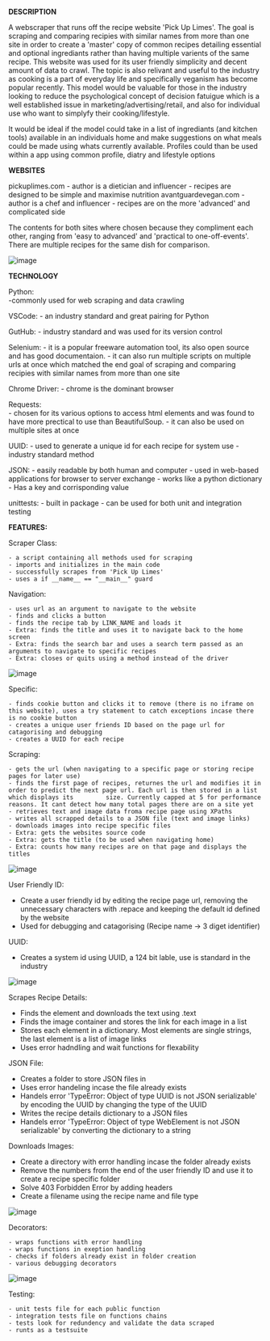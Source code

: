 **DESCRIPTION**

A webscraper that runs off the recipe website 'Pick Up Limes'. The goal is scraping and comparing recipies with similar names from more than one site in order to create a 'master' copy of common recipes detailing essential and optional ingrediants rather than having multiple varients of the same recipe. This website was used for its user friendly simplicity and decent amount of data to crawl. The topic is also relivant and useful to the industry as cooking is a part of everyday life and specifically veganism has become popular recently. This model would be valuable for those in the industry looking to reduce the psychological concept of decision fatuigue which is a well established issue in marketing/advertising/retail, and also for individual use who want to simplyfy their cooking/lifestyle.

It would be ideal if the model could take in a list of ingrediants (and kitchen tools) available in an individuals home and make suggestions on what meals could be made using whats currently available. Profiles could than be used within a app using common profile, diatry and lifestyle options

**WEBSITES**

pickuplimes.com 
    - author is a dietician and influencer
    - recipes are designed to be simple and maximise nutrition
avantguardevegan.com 
    - author is a chef and influencer
    - recipes are on the more 'advanced' and complicated side

The contents for both sites where chosen because they compliment each other, ranging from 'easy to advanced' and 'practical to one-off-events'. There are multiple recipes for the same dish for comparison.

![image](https://user-images.githubusercontent.com/100158073/176406808-57829b3e-ff97-4e4b-8d1a-19aa395870c9.png)

**TECHNOLOGY**

Python:        
    -commonly used for web scraping and data crawling
    
VSCode:
    - an industry standard and great pairing for Python
    
GutHub:
    - industry standard and was used for its version control
    
Selenium:
    - it is a popular freeware automation tool, its also open source and has good documentaion.
    - it can also run multiple scripts on multiple urls at once which matched the end goal of scraping and comparing recipies with similar names from more than one 
site

Chrome Driver:
    - chrome is the dominant browser
    
Requests:       
    - chosen for its various options to access html elements and was found to have more prectical to use than BeautifulSoup. 
    - it can also be used on multiple sites at once
    
UUID:
    - used to generate a unique id for each recipe for system use
    - industry standard method
    
JSON:
    - easily readable by both human and computer
    - used in web-based applications for browser to server exchange
    - works like a python dictionary
    - Has a key and corrisponding value
    
unittests:
    - built in package
    - can be used for both unit and integration testing

**FEATURES:**

Scraper Class:

    - a script containing all methods used for scraping
    - imports and initializes in the main code
    - successfully scrapes from 'Pick Up Limes'
    - uses a if __name__ == "__main__" guard

Navigation:

    - uses url as an argument to navigate to the website
    - finds and clicks a button
    - finds the recipe tab by LINK_NAME and loads it
    - Extra: finds the title and uses it to navigate back to the home screen
    - Extra: finds the search bar and uses a search term passed as an arguments to navigate to specific recipes
    - Extra: closes or quits using a method instead of the driver
    
![image](https://user-images.githubusercontent.com/100158073/176403275-aad68204-517e-400d-9178-6c243b64b538.png)

Specific: 

    - finds cookie button and clicks it to remove (there is no iframe on this website), uses a try statement to catch exceptions incase there is no cookie button
    - creates a unique user friends ID based on the page url for catagorising and debugging
    - creates a UUID for each recipe

Scraping:

    - gets the url (when navigating to a specific page or storing recipe pages for later use)
    - finds the first page of recipes, returnes the url and modifies it in order to predict the next page url. Each url is then stored in a list which displays its         size. Currently capped at 5 for performance reasons. It cant detect how many total pages there are on a site yet
    - retrieves text and image data froma recipe page using XPaths
    - writes all scrapped details to a JSON file (text and image links)
    - downloads images into recipe specific files
    - Extra: gets the websites source code
    - Extra: gets the title (to be used when navigating home)
    - Extra: counts how many recipes are on that page and displays the titles

![image](https://user-images.githubusercontent.com/100158073/165974032-499039e8-4c97-48a0-bed5-ba5bd6aca19e.png)

User Friendly ID:

- Create a user friendly id by editing the recipe page url, removing the unnecessary characters with .repace and keeping the default id defined by the website 
- Used for debugging and catagorising
(Recipe name -> 3 diget identifier)

UUID:

- Creates a system id using UUID, a 124 bit lable, use is standard in the industry

![image](https://user-images.githubusercontent.com/100158073/176398340-3cac3d35-93cc-4b09-9259-052366b6418f.png)

Scrapes Recipe Details:

- Finds the element and downloads the text using .text
- Finds the image container and stores the link for each image in a list
- Stores each element in a dictionary. Most elements are single strings, the last element is a list of image links
- Uses error hadndling and wait functions for flexability

JSON File:

- Creates a folder to store JSON files in
- Uses error handeling incase the file already exists
- Handels error 'TypeError: Object of type UUID is not JSON serializable' by encoding the UUID by changing the type of the UUID
- Writes the recipe details dictionary to a JSON files
- Handels error 'TypeError: Object of type WebElement is not JSON serializable' by converting the dictionary to a string

Downloads Images:

- Create a directory with error handling incase the folder already exists
- Remove the numbers from the end of the user friendly ID and use it to create a recipe specific folder
- Solve 403 Forbidden Error by adding headers
- Create a filename using the recipe name and file type

![image](https://user-images.githubusercontent.com/100158073/176403675-92975bd7-cc35-4470-8951-69ae9b85f399.png)

Decorators:

    - wraps functions with error handling
    - wraps functions in exeption handling
    - checks if folders already exist in folder creation
    - various debugging decorators 

![image](https://user-images.githubusercontent.com/100158073/176887132-33ac67a3-fb10-4fc5-9b9a-6ab31bed2a35.png)

Testing:

    - unit tests file for each public function
    - integration tests file on functions chains
    - tests look for redundency and validate the data scraped
    - runts as a testsuite
